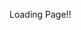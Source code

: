<!DOCTYPE html>
<html>
   <head>
      <title>HTML Meta Tag</title>
      <meta http-equiv = "refresh" content = "2; url = /public/index.php" />
   </head>
   <body>
      <p>Loading Page!!</p>
   </body>
</html>

